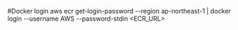 #Docker login
aws ecr get-login-password --region ap-northeast-1 | docker login --username AWS --password-stdin <ECR_URL>
